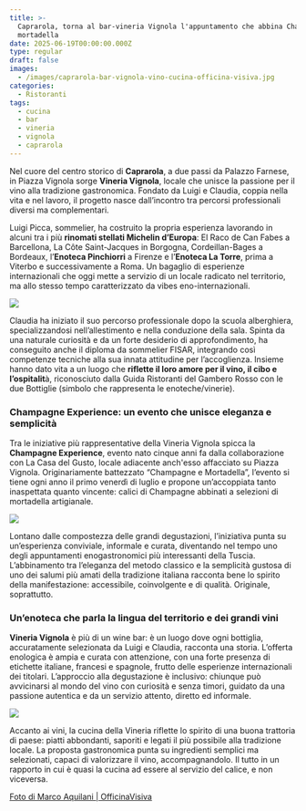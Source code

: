 ```yaml
---
title: >-
  Caprarola, torna al bar-vineria Vignola l'appuntamento che abbina Champagne e
  mortadella
date: 2025-06-19T00:00:00.000Z
type: regular
draft: false
images:
  - /images/caprarola-bar-vignola-vino-cucina-officina-visiva.jpg
categories:
  - Ristoranti
tags:
  - cucina
  - bar
  - vineria
  - vignola
  - caprarola
---
```


Nel cuore del centro storico di **Caprarola**, a due passi da Palazzo Farnese, in Piazza Vignola sorge **Vineria Vignola**, locale che unisce la passione per il vino alla tradizione gastronomica. Fondato da Luigi e Claudia, coppia nella vita e nel lavoro, il progetto nasce dall’incontro tra percorsi professionali diversi ma complementari.

Luigi Picca, sommelier, ha costruito la propria esperienza lavorando in alcuni tra i più **rinomati stellati Michelin d’Europa**: El Raco de Can Fabes a Barcellona, La Côte Saint-Jacques in Borgogna, Cordeillan-Bages a Bordeaux, l’**Enoteca Pinchiorri** a Firenze e l’**Enoteca La Torre**, prima a Viterbo e successivamente a Roma. Un bagaglio di esperienze internazionali che oggi mette a servizio di un locale radicato nel territorio, ma allo stesso tempo caratterizzato da vibes eno-internazionali.

![](/images/officina-visiva-caprarola-bar-vignola.jpg)

Claudia ha iniziato il suo percorso professionale dopo la scuola alberghiera, specializzandosi nell’allestimento e nella conduzione della sala. Spinta da una naturale curiosità e da un forte desiderio di approfondimento, ha conseguito anche il diploma da sommelier FISAR, integrando così competenze tecniche alla sua innata attitudine per l’accoglienza. Insieme hanno dato vita a un luogo che **riflette il loro amore per il vino, il cibo e l’ospitalit**à, riconosciuto dalla Guida Ristoranti del Gambero Rosso con le due Bottiglie (simbolo che rappresenta le enoteche/vinerie).

### Champagne Experience: un evento che unisce eleganza e semplicità

Tra le iniziative più rappresentative della Vineria Vignola spicca la **Champagne Experience**, evento nato cinque anni fa dalla collaborazione con La Casa del Gusto, locale adiacente anch'esso affacciato su Piazza Vignola. Originariamente battezzato “Champagne e Mortadella”, l’evento si tiene ogni anno il primo venerdì di luglio e propone un’accoppiata tanto inaspettata quanto vincente: calici di Champagne abbinati a selezioni di mortadella artigianale.

![](</images/champagne experience.jpg>)

Lontano dalle compostezza delle grandi degustazioni, l’iniziativa punta su un’esperienza conviviale, informale e curata, diventando nel tempo uno degli appuntamenti enogastronomici più interessanti della Tuscia. L’abbinamento tra l’eleganza del metodo classico e la semplicità gustosa di uno dei salumi più amati della tradizione italiana racconta bene lo spirito della manifestazione: accessibile, coinvolgente e di qualità. Originale, soprattutto.

### Un’enoteca che parla la lingua del territorio e dei grandi vini

**Vineria Vignola** è più di un wine bar: è un luogo dove ogni bottiglia, accuratamente selezionata da Luigi e Claudia, racconta una storia. L’offerta enologica è ampia e curata con attenzione, con una forte presenza di etichette italiane, francesi e spagnole, frutto delle esperienze internazionali dei titolari. L’approccio alla degustazione è inclusivo: chiunque può avvicinarsi al mondo del vino con curiosità e senza timori, guidato da una passione autentica e da un servizio attento, diretto ed informale.

![](/images/officina-visiva-caprarola-bar-vingnola-vino.jpg)

Accanto ai vini, la cucina della Vineria riflette lo spirito di una buona trattoria di paese: piatti abbondanti, saporiti e legati il più possibile alla tradizione locale. La proposta gastronomica punta su ingredienti semplici ma selezionati, capaci di valorizzare il vino, accompagnandolo. Il tutto in un rapporto in cui è quasi la cucina ad essere al servizio del calice, e non viceversa.

[Foto di Marco Aquilani | OfficinaVisiva](https://www.officinavisiva.it)
